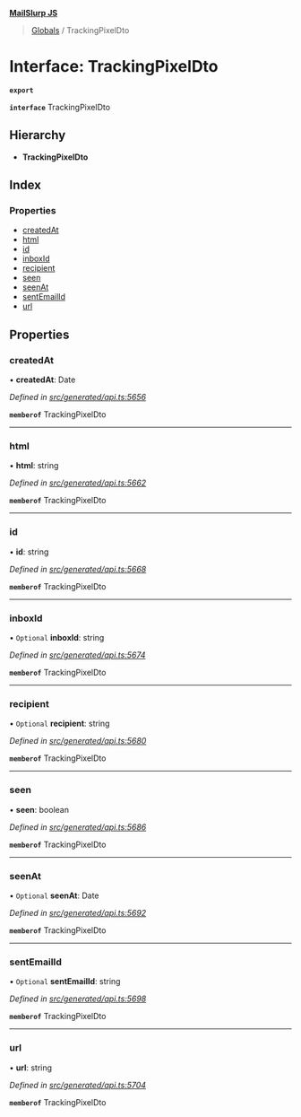 **[MailSlurp JS](../README.md)**

> [Globals](../README.md) / TrackingPixelDto

# Interface: TrackingPixelDto

**`export`** 

**`interface`** TrackingPixelDto

## Hierarchy

* **TrackingPixelDto**

## Index

### Properties

* [createdAt](trackingpixeldto.md#createdat)
* [html](trackingpixeldto.md#html)
* [id](trackingpixeldto.md#id)
* [inboxId](trackingpixeldto.md#inboxid)
* [recipient](trackingpixeldto.md#recipient)
* [seen](trackingpixeldto.md#seen)
* [seenAt](trackingpixeldto.md#seenat)
* [sentEmailId](trackingpixeldto.md#sentemailid)
* [url](trackingpixeldto.md#url)

## Properties

### createdAt

•  **createdAt**: Date

*Defined in [src/generated/api.ts:5656](https://github.com/mailslurp/mailslurp-client/blob/98c6efc/src/generated/api.ts#L5656)*

**`memberof`** TrackingPixelDto

___

### html

•  **html**: string

*Defined in [src/generated/api.ts:5662](https://github.com/mailslurp/mailslurp-client/blob/98c6efc/src/generated/api.ts#L5662)*

**`memberof`** TrackingPixelDto

___

### id

•  **id**: string

*Defined in [src/generated/api.ts:5668](https://github.com/mailslurp/mailslurp-client/blob/98c6efc/src/generated/api.ts#L5668)*

**`memberof`** TrackingPixelDto

___

### inboxId

• `Optional` **inboxId**: string

*Defined in [src/generated/api.ts:5674](https://github.com/mailslurp/mailslurp-client/blob/98c6efc/src/generated/api.ts#L5674)*

**`memberof`** TrackingPixelDto

___

### recipient

• `Optional` **recipient**: string

*Defined in [src/generated/api.ts:5680](https://github.com/mailslurp/mailslurp-client/blob/98c6efc/src/generated/api.ts#L5680)*

**`memberof`** TrackingPixelDto

___

### seen

•  **seen**: boolean

*Defined in [src/generated/api.ts:5686](https://github.com/mailslurp/mailslurp-client/blob/98c6efc/src/generated/api.ts#L5686)*

**`memberof`** TrackingPixelDto

___

### seenAt

• `Optional` **seenAt**: Date

*Defined in [src/generated/api.ts:5692](https://github.com/mailslurp/mailslurp-client/blob/98c6efc/src/generated/api.ts#L5692)*

**`memberof`** TrackingPixelDto

___

### sentEmailId

• `Optional` **sentEmailId**: string

*Defined in [src/generated/api.ts:5698](https://github.com/mailslurp/mailslurp-client/blob/98c6efc/src/generated/api.ts#L5698)*

**`memberof`** TrackingPixelDto

___

### url

•  **url**: string

*Defined in [src/generated/api.ts:5704](https://github.com/mailslurp/mailslurp-client/blob/98c6efc/src/generated/api.ts#L5704)*

**`memberof`** TrackingPixelDto

